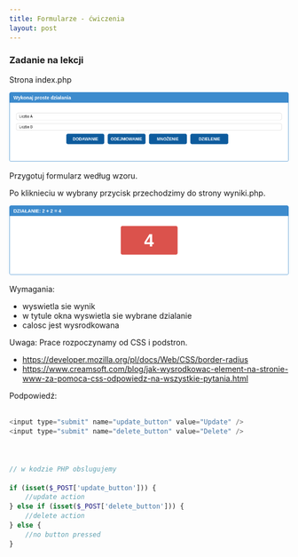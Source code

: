 ```yaml
---
title: Formularze - ćwiczenia
layout: post
---
```



### Zadanie na lekcji


Strona index.php

![](/images/zadania-php/proste_dzialania.png)

Przygotuj formularz według wzoru.

Po kliknieciu w wybrany przycisk przechodzimy do strony wyniki.php.

![](/images/zadania-php/proste_dzialania2.png)

Wymagania:
 - wyswietla sie wynik
 - w tytule okna wyswietla sie wybrane dzialanie
 - calosc jest wysrodkowana



Uwaga:
Prace rozpoczynamy od CSS i podstron.
 - https://developer.mozilla.org/pl/docs/Web/CSS/border-radius
 - https://www.creamsoft.com/blog/jak-wysrodkowac-element-na-stronie-www-za-pomoca-css-odpowiedz-na-wszystkie-pytania.html
 
Podpowiedź:

```php

<input type="submit" name="update_button" value="Update" />
<input type="submit" name="delete_button" value="Delete" />



// w kodzie PHP obslugujemy

if (isset($_POST['update_button'])) {
    //update action
} else if (isset($_POST['delete_button'])) {
    //delete action
} else {
    //no button pressed
}

```



